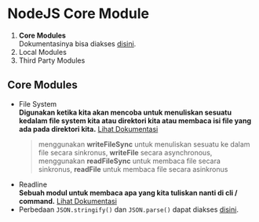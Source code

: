 # NodeJS Core Module
1. **Core Modules**  
   Dokumentasinya bisa diakses [disini](https://nodejs.org/dist/latest-v16.x/docs/api/).
2. Local Modules  
3. Third Party Modules  

## Core Modules  
- File System  
  **Digunakan ketika kita akan mencoba untuk menuliskan sesuatu kedalam file system kita atau direktori kita atau membaca isi file yang ada pada direktori kita.** [Lihat Dokumentasi](https://nodejs.org/dist/latest-v16.x/docs/api/fs.html)
  > menggunakan **writeFileSync** untuk menuliskan sesuatu ke dalam file secara sinkronus, **writeFile** secara asynchronous, menggunakan **readFileSync** untuk membaca file secara sinkronus, **readFile** untuk membaca file secara asinkronus
- Readline  
  **Sebuah modul untuk membaca apa yang kita tuliskan nanti di cli / command.** [Lihat Dokumentasi](https://nodejs.org/dist/latest-v16.x/docs/api/readline.html)
- Perbedaan `JSON.stringify()` dan `JSON.parse()` dapat diakses [disini](https://qastack.id/programming/17785592/difference-between-json-stringify-and-json-parse).

